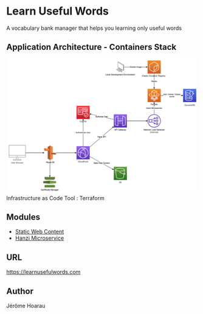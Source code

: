 # Learn Useful Words
A vocabulary bank manager that helps you learning only useful words

## Application Architecture - Containers Stack
![application_architecture](/misc/application_architecture_containers.png)
Infrastructure as Code Tool : Terraform

## Modules
* [Static Web Content](https://github.com/Jayrome974/hanzi_ui)
* [Hanzi Microservice](https://github.com/Jayrome974/hanzi_springmvc)

## URL
https://learnusefulwords.com

## Author
Jérôme Hoarau
